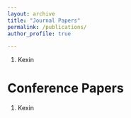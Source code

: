```yaml
---
layout: archive
title: "Journal Papers"
permalink: /publications/
author_profile: true

---
```


1. Kexin

Conference Papers
======
1. Kexin
